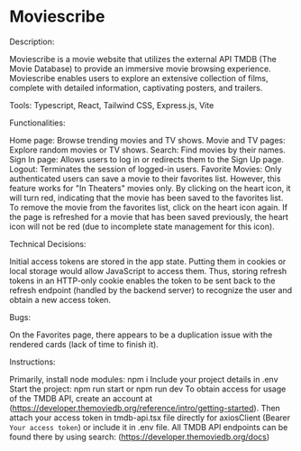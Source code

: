 # Moviescribe
Description:

Moviescribe is a movie website that utilizes the external API TMDB (The Movie Database) to provide an immersive movie browsing experience. Moviescribe enables users to explore an extensive collection of films, complete with detailed information, captivating posters, and trailers.

Tools: Typescript, React, Tailwind CSS, Express.js, Vite

Functionalities:

Home page: Browse trending movies and TV shows.
Movie and TV pages: Explore random movies or TV shows.
Search: Find movies by their names.
Sign In page: Allows users to log in or redirects them to the Sign Up page.
Logout: Terminates the session of logged-in users.
Favorite Movies: Only authenticated users can save a movie to their favorites list. However, this feature works for "In Theaters" movies only. By clicking on the heart icon, it will turn red, indicating that the movie has been saved to the favorites list. To remove the movie from the favorites list, click on the heart icon again. If the page is refreshed for a movie that has been saved previously, the heart icon will not be red (due to incomplete state management for this icon).

Technical Decisions:

Initial access tokens are stored in the app state. Putting them in cookies or local storage would allow JavaScript to access them. Thus, storing refresh tokens in an HTTP-only cookie enables the token to be sent back to the refresh endpoint (handled by the backend server) to recognize the user and obtain a new access token.

Bugs:

On the Favorites page, there appears to be a duplication issue with the rendered cards (lack of time to finish it).

Instructions:

Primarily, install node modules: npm i
Include your project details in .env
Start the project: npm run start or npm run dev
To obtain access for usage of the TMDB API, create an account at (https://developer.themoviedb.org/reference/intro/getting-started). Then attach your access token in tmdb-api.tsx file directly for axiosClient (Bearer `Your access token`) or include it in .env file.
All TMDB API endpoints can be found there by using search: (https://developer.themoviedb.org/docs)
